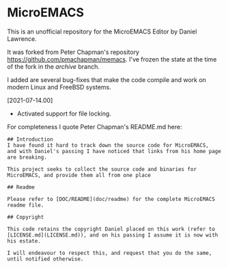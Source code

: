 # MicroEMACS
This is an unofficial repository for the MicroEMACS Editor by Daniel Lawrence.

It was forked from Peter Chapman's repository
<https://github.com/pmachapman/memacs>. I've frozen the state at the
time of the fork in the *archive* branch.

I added are several bug-fixes that make the code compile and work on
modern Linux and FreeBSD systems.


[2021-07-14.00]
* Activated support for file locking.



For completeness I quote Peter Chapman's README.md here:
```
## Introduction
I have found it hard to track down the source code for MicroEMACS, 
and with Daniel's passing I have noticed that links from his home page are breaking.

This project seeks to collect the source code and binaries for MicroEMACS, and provide them all from one place

## Readme

Please refer to [DOC/README](doc/readme) for the complete MicroEMACS readme file.

## Copyright

This code retains the copyright Daniel placed on this work (refer to [LICENSE.md](LICENSE.md)), and on his passing I assume it is now with his estate.

I will endeavour to respect this, and request that you do the same, until notified otherwise.
```
